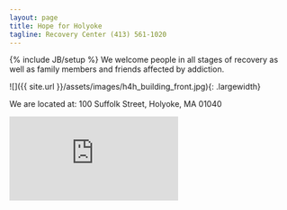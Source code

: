 ```yaml
---
layout: page
title: Hope for Holyoke
tagline: Recovery Center (413) 561-1020
---
```



{% include JB/setup %} We welcome people in all stages of recovery as well as family members and friends affected by addiction.

![]({{ site.url }}/assets/images/h4h_building_front.jpg){: .largewidth}

We are located at: 100 Suffolk Street, Holyoke, MA 01040

<iframe src="https://www.google.com/maps/embed?pb=!1m14!1m8!1m3!1d11821.417522412581!2d-72.610277!3d42.20687!3m2!1i1024!2i768!4f13.1!3m3!1m2!1s0x89e6dc1f24cb9a4f%3A0xd93423361b05edc1!2s100+Suffolk+St%2C+Holyoke%2C+MA+01040!5e0!3m2!1sen!2sus!4v1505145384497" frameborder="0" style="border:0" allowfullscreen></iframe>